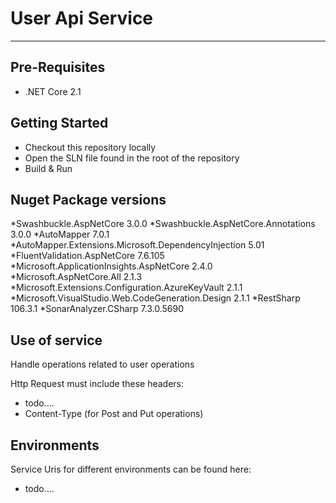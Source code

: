 # User Api Service
-------------------

## Pre-Requisites
* .NET Core 2.1
## Getting Started
* Checkout this repository locally
* Open the SLN file found in the root of the repository
* Build & Run

## Nuget Package versions
*Swashbuckle.AspNetCore 3.0.0
*Swashbuckle.AspNetCore.Annotations 3.0.0
*AutoMapper 7.0.1
*AutoMapper.Extensions.Microsoft.DependencyInjection 5.01
*FluentValidation.AspNetCore 7.6.105
*Microsoft.ApplicationInsights.AspNetCore 2.4.0
*Microsoft.AspNetCore.All 2.1.3
*Microsoft.Extensions.Configuration.AzureKeyVault 2.1.1
*Microsoft.VisualStudio.Web.CodeGeneration.Design 2.1.1
*RestSharp 106.3.1
*SonarAnalyzer.CSharp 7.3.0.5690


## Use of service
Handle operations related to user operations

Http Request must include these headers:

* todo....
* Content-Type (for Post and Put operations)


## Environments

Service Uris for different environments can be found here:

* todo....

